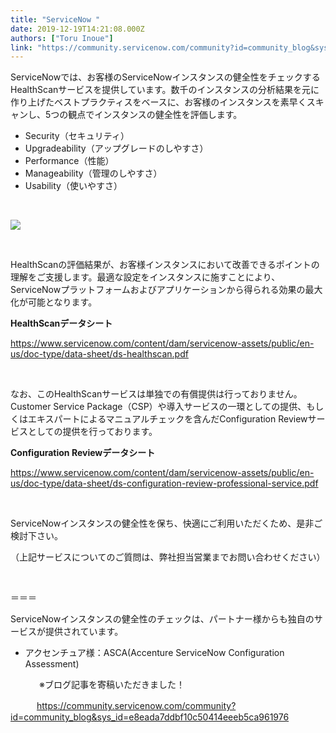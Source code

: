 ```yaml
---
title: "ServiceNow "
date: 2019-12-19T14:21:08.000Z
authors: ["Toru Inoue"]
link: "https://community.servicenow.com/community?id=community_blog&sys_id=4ed7d671dbf10c50414eeeb5ca9619e3"
---
```

<p>ServiceNowでは、お客様のServiceNowインスタンスの健全性をチェックするHealthScanサービスを提供しています。数千のインスタンスの分析結果を元に作り上げたベストプラクティスをベースに、お客様のインスタンスを素早くスキャンし、5つの観点でインスタンスの健全性を評価します。</p>
<ul><li>Security&#xff08;セキュリティ&#xff09;</li><li>Upgradeability&#xff08;アップグレードのしやすさ&#xff09;</li><li>Performance&#xff08;性能&#xff09;</li><li>Manageability&#xff08;管理のしやすさ&#xff09;</li><li>Usability&#xff08;使いやすさ&#xff09;</li></ul>
<p> </p>
<p><img src="https://community.servicenow.com/3e0792bddbb10c50414eeeb5ca9619c6.iix" /></p>
<p> </p>
<p>HealthScanの評価結果が、お客様インスタンスにおいて改善できるポイントの理解をご支援します。最適な設定をインスタンスに施すことにより、ServiceNowプラットフォームおよびアプリケーションから得られる効果の最大化が可能となります。</p>
<p><strong>HealthScanデータシート</strong></p>
<p><a href="https://www.servicenow.com/content/dam/servicenow-assets/public/en-us/doc-type/data-sheet/ds-healthscan.pdf" rel="nofollow">https://www.servicenow.com/content/dam/servicenow-assets/public/en-us/doc-type/data-sheet/ds-healthscan.pdf</a></p>
<p> </p>
<p>なお、このHealthScanサービスは単独での有償提供は行っておりません。Customer Service Package&#xff08;CSP&#xff09;や導入サービスの一環としての提供、もしくはエキスパートによるマニュアルチェックを含んだConfiguration Reviewサービスとしての提供を行っております。</p>
<p><strong>Configuration Reviewデータシート</strong></p>
<p><a href="https://www.servicenow.com/content/dam/servicenow-assets/public/en-us/doc-type/data-sheet/ds-configuration-review-professional-service.pdf" rel="nofollow">https://www.servicenow.com/content/dam/servicenow-assets/public/en-us/doc-type/data-sheet/ds-configuration-review-professional-service.pdf</a></p>
<p> </p>
<p>ServiceNowインスタンスの健全性を保ち、快適にご利用いただくため、是非ご検討下さい。</p>
<p>&#xff08;上記サービスについてのご質問は、弊社担当営業までお問い合わせください&#xff09;</p>
<p> </p>
<p>&#xff1d;&#xff1d;&#xff1d;</p>
<p>ServiceNowインスタンスの健全性のチェックは、パートナー様からも独自のサービスが提供されています。</p>
<ul><li>アクセンチュア様&#xff1a;ASCA(Accenture ServiceNow Configuration Assessment)</li></ul>
<p> 　　　※ブログ記事を寄稿いただきました&#xff01;</p>
<p>　　　<a href="https://community.servicenow.com/community?id&#61;community_blog&amp;sys_id&#61;e8eada7ddbf10c50414eeeb5ca961976" rel="nofollow">https://community.servicenow.com/community?id&#61;community_blog&amp;sys_id&#61;e8eada7ddbf10c50414eeeb5ca961976</a></p>
<p> </p>
<p> </p>
